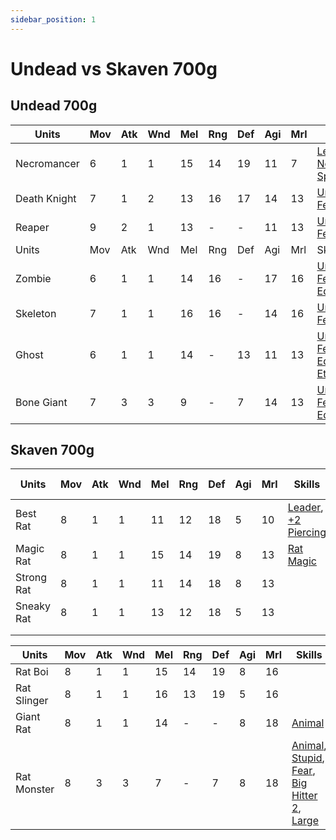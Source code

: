 ```yaml
---
sidebar_position: 1
---
```

# Undead vs Skaven 700g
## Undead 700g

| Units        | Mov | Atk | Wnd | Mel | Rng | Def | Agi | Mrl | Skills                                                                                 | Cost | #   | Equipment |
| ------------ | --- | --- | --- | --- | --- | --- | --- | --- | -------------------------------------------------------------------------------------- | ---- | --- | --------- |
| Necromancer  | 6   | 1   | 1   | 15  | 14  | 19  | 11  | 7   | [Leader](#leader), [Necromancy Spells](#necromancy-spells)                             | 40   | 1   | 2E + B    |
| Death Knight | 7   | 1   | 2   | 13  | 16  | 17  | 14  | 13  | [Undead](#undead), [Fear](#fear)                                                       | 35   | 1   | 2E + B    |
| Reaper       | 9   | 2   | 1   | 13  | -   | -   | 11  | 13  | [Undead](#undead), [Fear](#fear)                                                       | 45   | 1   | Scythe    |
| Units        | Mov | Atk | Wnd | Mel | Rng | Def | Agi | Mrl | Skills                                                                                 | Cost | #   |           |
| Zombie       | 6   | 1   | 1   | 14  | 16  | -   | 17  | 16  | [Undead](#undead), [Fear](#fear), [No Equipment](#no-equipment)                        | 15   | 8   |           |
| Skeleton     | 7   | 1   | 1   | 16  | 16  | -   | 14  | 16  | [Undead](#undead), [Fear](#fear)                                                       | 15   | 3   | 1E + B    |
| Ghost        | 6   | 1   | 1   | 14  | -   | 13  | 11  | 13  | [Undead](#undead), [Fear](#fear), [No Equipment](#no-equipment), [Ethereal](#ethereal) | 40   | 3   |           |
| Bone Giant   | 7   | 3   | 3   | 9   | -   | 7   | 14  | 13  | [Undead](#undead), [Fear](#fear), [No Equipment](#no-equipment)                        | 200  | 1   |           |

## Skaven 700g


| Units      | Mov | Atk | Wnd | Mel | Rng | Def | Agi | Mrl | Skills                                         | Cost | Cap  | Skill Ups                                                                                   |
| ---------- | --- | --- | --- | --- | --- | --- | --- | --- | ---------------------------------------------- | ---- | ---- | ------------------------------------------------------------------------------------------- |
| Best Rat   | 8   | 1   | 1   | 11  | 12  | 18  | 5   | 10  | [Leader](#leader), [+2 Piercing](#+2-piercing) | 60   | 1    | [\[Link\]](docs/8.%20Reference/4.%20Skill%20Search.md?filter=Melee,Ranged,Agility,Ratlings) |
| Magic Rat  | 8   | 1   | 1   | 15  | 14  | 19  | 8   | 13  | [Rat Magic](#rat-magic)                        | 45   | 1    | [\[Link\]](docs/8.%20Reference/4.%20Skill%20Search.md?filter=Morale,Ratlings)               |
| Strong Rat | 8   | 1   | 1   | 11  | 14  | 18  | 8   | 13  |                                                | 40   | None | [\[Link\]](docs/8.%20Reference/4.%20Skill%20Search.md?filter=Melee,Agility,Ratlings)        |
| Sneaky Rat | 8   | 1   | 1   | 13  | 12  | 18  | 5   | 13  |                                                | 40   | None | [\[Link\]](docs/8.%20Reference/4.%20Skill%20Search.md?filter=Melee,Ranged,Agility,Ratlings) |
|            |     |     |     |     |     |     |     |     |                                                |      |      |                                                                                             |
|            |     |     |     |     |     |     |     |     |                                                |      |      |                                                                                             |

| Units       | Mov | Atk | Wnd | Mel | Rng | Def | Agi | Mrl | Skills                                                                                              | Cost | Cap  |
| ----------- | --- | --- | --- | --- | --- | --- | --- | --- | --------------------------------------------------------------------------------------------------- | ---- | ---- |
| Rat Boi     | 8   | 1   | 1   | 15  | 14  | 19  | 8   | 16  |                                                                                                     | 25   | None |
| Rat Slinger | 8   | 1   | 1   | 16  | 13  | 19  | 5   | 16  |                                                                                                     | 30   | 4    |
| Giant Rat   | 8   | 1   | 1   | 14  | -   | -   | 8   | 18  | [Animal](#animal)                                                                                   | 10   | 4    |
| Rat Monster | 8   | 3   | 3   | 7   | -   | 7   | 8   | 18  | [Animal](#animal), [Stupid](#stupid), [Fear](#fear), [Big Hitter 2](#big-hitter-2), [Large](#large) | 210  | 1    |
